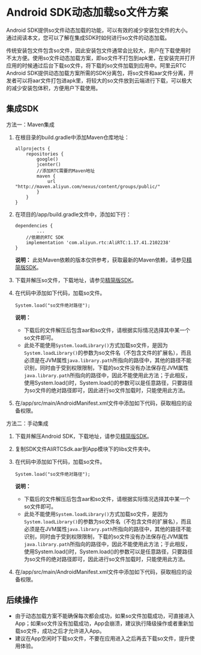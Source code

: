 # Android SDK动态加载so文件方案

Android SDK提供so文件动态加载的功能，可以有效的减少安装包文件的大小。通过阅读本文，您可以了解在集成SDK时如何进行so文件的动态加载。

传统安装包文件包含so文件，因此安装包文件通常会比较大，用户在下载使用时不太方便。使用so文件动态加载方案，即so文件不打包到apk里，在安装完并打开应用的时候通过后台下载so文件，将下载的so文件加载到应用中。阿里云RTC Android SDK提供动态加载方案所需的SDK分离包，将so文件和aar文件分离，开发者可以将aar文件打包进apk里，将较大的so文件放到云端进行下载，可以极大的减少安装包体积，方便用户下载使用。

## 集成SDK

方法一：Maven集成

1.  在根目录的build.gradle中添加Maven仓库地址：

    ```
    allprojects {
        repositories {
            google()
            jcenter()
            //添加RTC需要的Maven地址
            maven {
                url "http://maven.aliyun.com/nexus/content/groups/public/"
            }
        }
    }
    ```

2.  在项目的/app/build.gradle文件中，添加如下行：

    ```
    dependencies {   
            ...   
        //依赖的RTC SDK  
        implementation 'com.aliyun.rtc:AliRTC:1.17.41.2102238'
    }
    ```

    **说明：** 此处Maven依赖的版本仅供参考，获取最新的Maven依赖，请参见[精简版SDK](/cn.zh-CN/SDK参考/SDK下载.md)。

3.  下载并解压so文件，下载地址，请参见[精简版SDK](/cn.zh-CN/SDK参考/SDK下载.md)。

4.  在代码中添加如下代码，加载so文件。

    ```
    System.load("so文件绝对路径");
    ```

    **说明：**

    -   下载后的文件解压后包含aar和so文件，请根据实际情况选择其中某一个so文件即可。
    -   此处不能使用`System.loadLibrary()`方式加载so文件，是因为`System.loadLibrary()`的参数为so文件名（不包含文件的扩展名），而且必须是在JVM属性`java.library.path`所指向的路径中，其他的路径不能识别，同时由于受到权限限制，下载的so文件没有办法保存在JVM属性`java.library.path`所指向的路径中，因此不能使用此方法；于此相反，使用System.load\(\)时，System.load\(\)的参数可以是任意路径，只要路径为so文件的绝对路径即可，因此进行so文件加载时，只能使用此方法。
5.  在/app/src/main/AndroidManifest.xml文件中添加如下代码，获取相应的设备权限。


方法二：手动集成

1.  下载并解压Android SDK，下载地址，请参见[精简版SDK](/cn.zh-CN/SDK参考/SDK下载.md)。

2.  复制SDK文件AliRTCSdk.aar到App模块下的libs文件夹中。

3.  在代码中添加如下代码，加载so文件。

    ```
    System.load("so文件绝对路径");
    ```

    **说明：**

    -   下载后的文件解压后包含aar和so文件，请根据实际情况选择其中某一个so文件即可。
    -   此处不能使用`System.loadLibrary()`方式加载so文件，是因为`System.loadLibrary()`的参数为so文件名（不包含文件的扩展名），而且必须是在JVM属性`java.library.path`所指向的路径中，其他的路径不能识别，同时由于受到权限限制，下载的so文件没有办法保存在JVM属性`java.library.path`所指向的路径中，因此不能使用此方法；于此相反，使用System.load\(\)时，System.load\(\)的参数可以是任意路径，只要路径为so文件的绝对路径即可，因此进行so文件加载时，只能使用此方法。
4.  在/app/src/main/AndroidManifest.xml文件中添加如下代码，获取相应的设备权限。


## 后续操作

-   由于动态加载方案不能确保每次都会成功，如果so文件加载成功，可直接进入App；如果so文件没有加载成功，App会崩溃，建议执行降级操作或者重新加载so文件，成功之后才允许进入App。
-   建议在App空闲时下载so文件，不要在应用进入之后再去下载so文件，提升使用体验。

